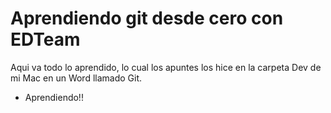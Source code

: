 # Aprendiendo git desde cero con EDTeam

Aqui va todo lo aprendido, lo cual los apuntes los hice en la carpeta Dev de mi Mac en un Word llamado Git.

- Aprendiendo!!